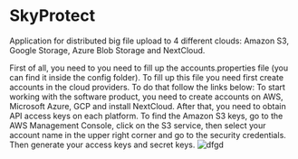 # SkyProtect
Application for distributed big file upload to 4 different clouds: Amazon S3, Google Storage, Azure Blob Storage and NextCloud.

First of all, you need to you need to fill up the accounts.properties file (you can find it inside the config folder). 
To fill up this file you need first create accounts in the cloud providers. 
To do that follow the links below:
To start working with the software product, you need to create accounts on AWS, Microsoft Azure, GCP and install NextCloud. After that, you need to obtain API access keys on each platform.
To find the Amazon S3 keys, go to the AWS Management Console, click on the S3 service, then select your account name in the upper right corner and go to the security credentials. 
Then generate your access keys and secret keys.
![dfgd](https://imgbox.com/2YEDDCSP)
